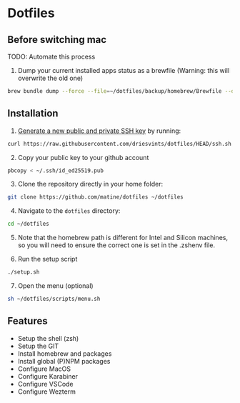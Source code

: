 # Dotfiles

## Before switching mac

TODO: Automate this process

1. Dump your current installed apps status as a brewfile (Warning: this will overwrite the old one)

```bash
brew bundle dump --force --file=~/dotfiles/backup/homebrew/Brewfile --describe
```

## Installation

1. [Generate a new public and private SSH key](https://docs.github.com/en/github/authenticating-to-github/generating-a-new-ssh-key-and-adding-it-to-the-ssh-agent) by running:

```bash
curl https://raw.githubusercontent.com/driesvints/dotfiles/HEAD/ssh.sh | sh -s "matine.chabrier@gmail.com"
```

2. Copy your public key to your github account

```bash
pbcopy < ~/.ssh/id_ed25519.pub
```

3. Clone the repository directly in your home folder:

```bash
git clone https://github.com/matine/dotfiles ~/dotfiles
```

4. Navigate to the `dotfiles` directory:

```bash
cd ~/dotfiles
```

5. Note that the homebrew path is different for Intel and Silicon machines, so you will need to ensure the correct one is set in the .zshenv file.

6. Run the setup script

```bash
./setup.sh
```

7. Open the menu (optional)

```bash
sh ~/dotfiles/scripts/menu.sh
```

## Features

- Setup the shell (zsh)
- Setup the GIT
- Install homebrew and packages
- Install global (P)NPM packages
- Configure MacOS
- Configure Karabiner
- Configure VSCode
- Configure Wezterm

